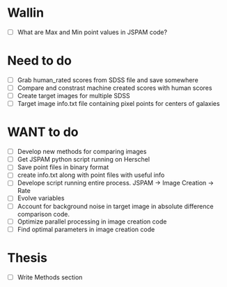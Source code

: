 # Wallin
- [ ] What are Max and Min point values in JSPAM code?

# Need to do
- [ ] Grab human_rated scores from SDSS file and save somewhere
- [ ] Compare and constrast machine created scores with human scores
- [ ] Create target images for multiple SDSS
- [ ] Target image info.txt file containing pixel points for centers of galaxies

# WANT to do
- [ ] Develop new methods for comparing images
- [ ] Get JSPAM python script running on Herschel
- [ ] Save point files in binary format
- [ ] create info.txt along with point files with useful info
- [ ] Develope script running entire process.  JSPAM -> Image Creation -> Rate
- [ ] Evolve variables
- [ ] Account for background noise in target image in absolute difference comparison code.
- [ ] Optimize parallel processing in image creation code
- [ ] Find optimal parameters in image creation code

# Thesis
- [ ] Write Methods section
